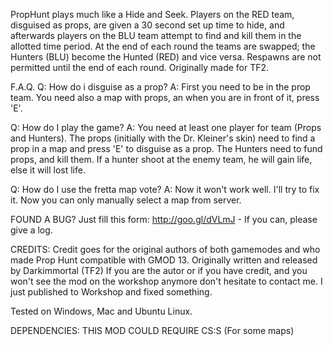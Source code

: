 PropHunt plays much like a Hide and Seek. Players on the RED team, disguised as props, are given a 30 second set up time to hide, and afterwards players on the BLU team attempt to find and kill them in the allotted time period. At the end of each round the teams are swapped; the Hunters (BLU) become the Hunted (RED) and vice versa. Respawns are not permitted until the end of each round. 
Originally made for TF2. 


F.A.Q. 
Q: How do i disguise as a prop? 
A: First you need to be in the prop team. You need also a map with props, an when you are in front of it, press 'E'. 

Q: How do I play the game? 
A: You need at least one player for team (Props and Hunters). The props (initially with the Dr. Kleiner's skin) need to find a prop in a map and press 'E' to disguise as a prop. The Hunters need to fund props, and kill them. If a hunter shoot at the enemy team, he will gain life, else it will lost life. 

Q: How do I use the fretta map vote? 
A: Now it won't work well. I'll try to fix it. Now you can only manually select a map from server. 

FOUND A BUG? 
Just fill this form: http://goo.gl/dVLmJ - If you can, please give a log. 


CREDITS: 
Credit goes for the original authors of both gamemodes and who made Prop Hunt compatible with GMOD 13. 
Originally written and released by Darkimmortal (TF2) 
If you are the autor or if you have credit, and you won't see the mod on the workshop anymore don't hesitate to contact me. I just published to Workshop and fixed something. 


Tested on Windows, Mac and Ubuntu Linux. 

DEPENDENCIES: 
THIS MOD COULD REQUIRE CS:S (For some maps)
